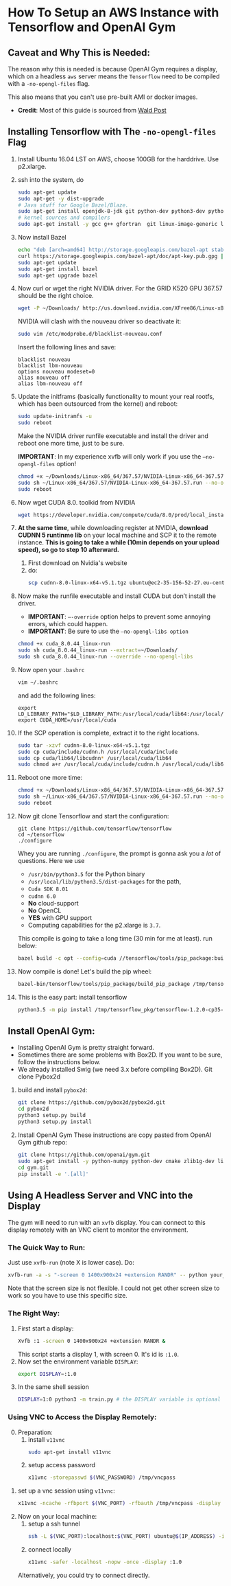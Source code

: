 # How To Setup an AWS Instance with Tensorflow and OpenAI Gym
## Caveat and Why This is Needed:
The reason why this is needed is because OpenAI Gym requires a display, which on a headless `aws` server means the `Tensorflow` need to be compiled with a `-no-opengl-files` flag. 

This also means that you can't use pre-built AMI or docker images.

* **Credit**: Most of this guide is sourced from [Wald Post](https://davidsanwald.github.io/2016/11/13/building-tensorflow-with-gpu-support.html)

## Installing Tensorflow with The `-no-opengl-files` Flag

1. Install Ubuntu 16.04 LST on AWS, choose 100GB for the harddrive. Use p2.xlarge.
2. ssh into the system, do
    ```bash
    sudo apt-get update
    sudo apt-get -y dist-upgrade
    # Java stuff for Google Bazel/Blaze.
    sudo apt-get install openjdk-8-jdk git python-dev python3-dev python-numpy python3-numpy build-essential python-pip python3-pip python3-venv swig python3-wheel libcurl3-dev
    # kernel sources and compilers
    sudo apt-get install -y gcc g++ gfortran  git linux-image-generic linux-headers-generic linux-source linux-image-extra-virtual libopenblas-dev
    ```
3. Now install Bazel
    ```bash
    echo "deb [arch=amd64] http://storage.googleapis.com/bazel-apt stable jdk1.8" | sudo tee /etc/apt/sources.list.d/bazel.list
    curl https://storage.googleapis.com/bazel-apt/doc/apt-key.pub.gpg | sudo apt-key add -
    sudo apt-get update
    sudo apt-get install bazel
    sudo apt-get upgrade bazel
    ```

4. Now curl or wget the right NVIDIA driver. For the GRID K520 GPU 367.57 should be the right choice.
    ```bash
    wget -P ~/Downloads/ http://us.download.nvidia.com/XFree86/Linux-x86_64/367.57/NVIDIA-Linux-x86_64-367.57.run
    ```
    NVIDIA will clash with the nouveau driver so deactivate it:

    ```bash
    sudo vim /etc/modprobe.d/blacklist-nouveau.conf
    ```
    Insert the following lines and save:
    ```text
    blacklist nouveau
    blacklist lbm-nouveau
    options nouveau modeset=0
    alias nouveau off
    alias lbm-nouveau off
    ```
    
5. Update the initframs (basically functionality to mount your real rootfs, which has been outsourced from the kernel) and reboot:

    ```bash
    sudo update-initramfs -u
    sudo reboot
    ```

    Make the NVIDIA driver runfile executable and install the driver and reboot one more time, just to be sure.

    **IMPORTANT**: In my experience xvfb will only work if you use the `–no-opengl-files` option!

    ```bash
    chmod +x ~/Downloads/Linux-x86_64/367.57/NVIDIA-Linux-x86_64-367.57.run
    sudo sh ~/Linux-x86_64/367.57/NVIDIA-Linux-x86_64-367.57.run --no-opengl-files
    sudo reboot
    ```
    
6. Now wget CUDA 8.0. toolkid from NVIDIA
    ```bash
    wget https://developer.nvidia.com/compute/cuda/8.0/prod/local_installers/cuda_8.0.44_linux-run
    ```

7. **At the same time**, while downloading register at NVIDIA, **download CUDNN 5 runtinme lib** on your local machine and SCP it to the remote instance. **This is going to take a while (10min depends on your upload speed), so go to step 10 afterward.**
    1. First download on Nvidia's website
    2. do:
        ```bash
        scp cudnn-8.0-linux-x64-v5.1.tgz ubuntu@ec2-35-156-52-27.eu-central-1.compute.amazonaws.com:~/Downloads/
        ```
        
8. Now make the runfile executable and install CUDA but don’t install the driver. 
    - **IMPORTANT**: `–-override` option helps to prevent some annoying errors, which could happen.
    - **IMPORTANT**: Be sure to use the `–no-opengl-libs option`

    ```bash
    chmod +x cuda_8.0.44_linux-run
    sudo sh cuda_8.0.44_linux-run --extract=~/Downloads/
    sudo sh cuda_8.0.44_linux-run --override --no-opengl-libs
    ```
    
9. Now open your `.bashrc`
    ```bash
    vim ~/.bashrc
    ```
    and add the following lines:
    ```text
    export LD_LIBRARY_PATH="$LD_LIBRARY_PATH:/usr/local/cuda/lib64:/usr/local/cuda/extras/CUPTI/lib64"
    export CUDA_HOME=/usr/local/cuda
    ```
    
10. If the SCP operation is complete, extract it to the right locations.

    ```bash
    sudo tar -xzvf cudnn-8.0-linux-x64-v5.1.tgz
    sudo cp cuda/include/cudnn.h /usr/local/cuda/include
    sudo cp cuda/lib64/libcudnn* /usr/local/cuda/lib64
    sudo chmod a+r /usr/local/cuda/include/cudnn.h /usr/local/cuda/lib64/libcudnn*
    ```
11. Reboot one more time:
    ```bash
    chmod +x ~/Downloads/Linux-x86_64/367.57/NVIDIA-Linux-x86_64-367.57.run
    sudo sh ~/Linux-x86_64/367.57/NVIDIA-Linux-x86_64-367.57.run --no-opengl-files
    sudo reboot
    ```
    
12. Now git clone Tensorflow and start the configuration:
    ```bashrc
    git clone https://github.com/tensorflow/tensorflow
    cd ~/tensorflow
    ./configure
    ```
    Whey you are running `./configure`, the prompt is gonna ask you a *lot* of questions. Here we use
    - `/usr/bin/python3.5` for the Python binary 
    - `/usr/local/lib/python3.5/dist-packages` for the path,
    - `Cuda SDK 8.01`
    - `cudnn 6.0`
    - **No** cloud-support 
    - **No** OpenCL 
    - **YES** with GPU support
    - Computing capabilities for the p2.xlarge is `3.7`.
    
    This compile is going to take a long time (30 min for me at least). run below:
    ```bash
    bazel build -c opt --config=cuda //tensorflow/tools/pip_package:build_pip_package
    ```

13. Now compile is done! Let's build the pip wheel:
    ```bash
    bazel-bin/tensorflow/tools/pip_package/build_pip_package /tmp/tensorflow_pkg
    ```
14. This is the easy part: install tensorflow
    ```bash
    python3.5 -m pip install /tmp/tensorflow_pkg/tensorflow-1.2.0-cp35-cp35m-linux_x86_64.whl 
    ```
    
## Install OpenAI Gym:

- Installing OpenAI Gym is pretty straight forward. 
- Sometimes there are some problems with Box2D. If you want to be sure, follow the instructions below.
- We already installed Swig (we need 3.x before compiling Box2D). Git clone Pybox2d

1. build and install `pybox2d`:
    ```bash
    git clone https://github.com/pybox2d/pybox2d.git
    cd pybox2d
    python3 setup.py build
    python3 setup.py install
    ```
2. Install OpenAI Gym
    These instructions are copy pasted from OpenAI Gym github repo:
    ```bash
    git clone https://github.com/openai/gym.git
    sudo apt-get install -y python-numpy python-dev cmake zlib1g-dev libjpeg-dev xvfb libav-tools xorg-dev python-opengl libboost-all-dev libsdl2-dev swig
    cd gym.git
    pip install -e '.[all]'
    ```
    
## Using A Headless Server and VNC into the Display

The gym will need to run with an `xvfb` display. You can connect to this display remotely with an VNC client to monitor the environment.

### The Quick Way to Run:
Just use `xvfb-run` (note X is lower case). Do:
```bash
xvfb-run -a -s "-screen 0 1400x900x24 +extension RANDR" -- python your_training_script.py
```
Note that the screen size is not flexible. I could not get other screen size to work so you have to use this specific size.

### The Right Way:
1. First start a display:
    ```bash
    Xvfb :1 -screen 0 1400x900x24 +extension RANDR &
    ```
    This script starts a display 1, with screen 0. It's id is `:1.0`.
2. Now set the environment variable `DISPLAY`:
    ```bash
    export DISPLAY=:1.0
    ```
3. In the same shell session
    ```bash
    DISPLAY=1:0 python3 -m train.py # the DISPLAY variable is optional since we already set earlier.
    ```

### Using VNC to Access the Display Remotely:
0. Preparation: 
    1. install `v11vnc`
        ```bash
        sudo apt-get install v11vnc
        ```
    2. setup access password
        ```bash
        x11vnc -storepasswd $(VNC_PASSWORD) /tmp/vncpass
        ```
1. set up a vnc session using `v11vnc`:
    ```bash
    x11vnc -ncache -rfbport $(VNC_PORT) -rfbauth /tmp/vncpass -display :1 -forever -auth /tmp/xvfb.auth
    ```
2. Now on your local machine: 
    1. setup a ssh tunnel
        ```bash
        ssh -L $(VNC_PORT):localhost:$(VNC_PORT) ubuntu@$(IP_ADDRESS) -i ~/.ec2/escherpad.pem
        ```
    2. connect locally
        ```bash
        x11vnc -safer -localhost -nopw -once -display :1.0
        ```
    Alternatively, you could try to connect directly.
    
